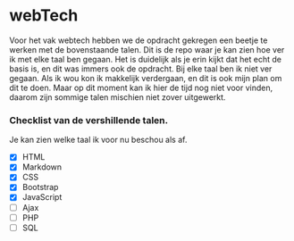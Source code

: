 # webTech
Voor het vak webtech hebben we de opdracht gekregen een beetje te werken met de bovenstaande talen. Dit is de repo waar je kan zien hoe ver ik met elke taal ben gegaan. Het is duidelijk als je erin kijkt dat het echt de basis is, en dit was immers ook de opdracht.
Bij elke taal ben ik niet ver gegaan. Als ik wou kon ik makkelijk verdergaan, en dit is ook mijn plan om dit te doen. Maar op dit moment kan ik hier de tijd nog niet voor vinden, daarom zijn sommige talen mischien niet zover uitgewerkt.

### Checklist van de vershillende talen.
Je kan zien welke taal ik voor nu beschou als af.

- [X] HTML
- [X] Markdown
- [X] CSS
- [X] Bootstrap
- [X] JavaScript
- [ ] Ajax  
- [ ] PHP
- [ ] SQL
